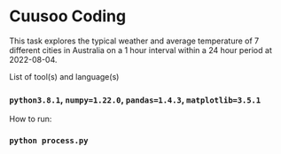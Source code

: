 # Cuusoo Coding

This task explores the typical weather and average temperature of 7 different cities in Australia on a 1 hour interval within a 24 hour period at 2022-08-04.

List of tool(s) and language(s)

### `python3.8.1`, `numpy=1.22.0`, `pandas=1.4.3`, `matplotlib=3.5.1`

How to run:

### `python process.py`